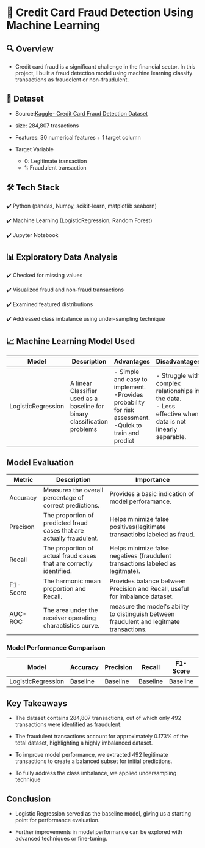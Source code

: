 # :rocket: Credit Card Fraud Detection Using Machine Learning 

## :mag: Overview
- Credit card fraud is a significant challenge in the financial sector. In this project, I built a fraud detection model using machine learning classify transactions as fraudelent or non-fraudulent.

## 📂 Dataset
- Source:[Kaggle- Credit Card Fraud Detection Dataset](https://www.kaggle.com/datasets/whenamancodes/fraud-detection)
  

- size: 284,807 trasactions
  
  
- Features: 30 numerical features + 1 target column
  
  
- Target Variable
    - 0: Legitimate transaction
    - 1: Fraudulent transaction
      
 
## 🛠️  Tech Stack
✔️ Python (pandas, Numpy, scikit-learn, matplotlib seaborn)


✔️ Machine Learning (LogisticRegression, Random Forest)


✔️ Jupyter Notebook

## 📊 Exploratory Data Analysis
 ✔️ Checked for missing values

 
✔️ Visualized fraud and non-fraud transactions


  ✔️ Examined featured distributions


 ✔️ Addressed class imbalance using under-sampling technique



## 📈 Machine Learning Model Used
| **Model**            |                       **Description**                                      |                                  **Advantages**                                      |       **Disadvantages**  |
|----------------------|----------------------------------------------------------------------------|---------------------------------------------------------------------------------------|----------------------------------------------|
| LogisticRegression   | A linear Classifier used as a baseline for binary classification problems|- Simple and easy to implement. <br>-Provides probability for risk assessment. <br> -Quick to train and predict|- Struggle with complex relationships in the data. <br> - Less effective when data is not linearly separable.|


## Model Evaluation

| **Metric**            |                       **Description**                                      |                                  **Importance**                                      |
|-----------------------|----------------------------------------------------------------------------|--------------------------------------------------------------------------------------|
| Accuracy              | Measures the overall percentage of correct predictions.                    | Provides a basic indication of model perforamance.                                   |
| Precison              | The proportion of predicted fraud cases that are actually fraudulent.      | Helps minimize false positives(legitimate transactiobs labeled as fraud.             |
| Recall                | The proportion of actual fraud cases that are correctly identified.        | Helps minimize false negatives (fraudulent transactions labeled as legitmate).       |
| F1-Score              | The harmonic mean proportion and Recall.                                   | Provides balance between Precision and Recall, useful for imbalance dataset.         |
| AUC-ROC               | The area under the receiver operating charactistics curve.                 | measure the model's ability to distinguish between fraudulent and legitmate transactions.| 



### Model Performance Comparison

| **Model**            | **Accuracy**  |  **Precision**  |  **Recall**  |  **F1-Score**  |  **AUC-ROC**  |
|----------------------|---------------|-----------------|--------------|----------------|---------------|
| LogisticRegression   | Baseline      |  Baseline       |  Baseline    |  Baseline      |  Basel;ine    |


## Key Takeaways

- The dataset contains 284,807 transactions, out of which only 492 transactions were identified as fraudulent.

  
- The fraudulent transactions account for approximately 0.173% of the total dataset, highlighting a highly imbalanced dataset.

  
- To improve model performance, we extracted 492 legitimate transactions to create a balanced subset for initial predictions.


- To fully address the class imbalance, we applied undersampling technique



## Conclusion
- Logistic Regression served as the baseline model, giving us a starting point for performance evaluation.


- Further improvements in model performance can be explored with advanced techniques or fine-tuning.
